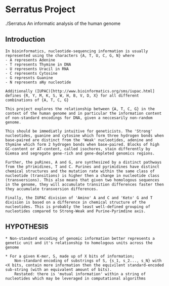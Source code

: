 # Serratus Project
./Serratus
An informatic analysis of the human genome

## Introduction
    In bioinformatics, nucleotide-sequencing information is usually represented using the characters {A, T, U, C, G, N} where 
    - A represents Adenine
    - T represents Thymine in DNA
    - U represents Uracil in RNA
    - C represents Cytosine
    - G represnts Guanine
    - N represents aNy nucleotide
    
    Additionally (IUPAC)[http://www.bioinformatics.org/sms/iupac.html] defines {R, Y, M, K, S, W, H, B, V, D, X} for all different combinations of {A, T, C, G}
    
    This project explores the relationship between {A, T, C, G} in the context of the human genome and in particular the information content of non-standard encodings for DNA, given a neccesarily non-random genome.
    
    This should be immediatly intuitive for geneticists. The 'Strong' nucleotides, guanine and cytosine which form three hydrogen bonds when base-paired are distinct from the 'Weak' nucleotides, adenine and thymine which form 2 hydrogen bonds when base-paired. Blocks of high GC-content or AT-content, called isochores, stain differently by Giemsa and segregate gene-rich and gene-depleted genomics regions.
    
    Further, the puRines, A and G, are synthesized by a distinct pathways from the pYrimidines, T and C. Purines and pyrimidines have distinct chemical structures and the mutation rate within the same class of nucleotide (transitions) is higher then a change in nucleotide class (transversions). This also means that given two homologous sequences in the genome, they will accumulate transition differences faster then they accumulate transversion differences.
    
    Finally, the IUPAC division of 'Amino' A and C and 'Keto' G and T division is based on a difference in chemical structure of the nucleotides. This is probably the least well-defined grouping of nucleotides compared to Strong-Weak and Purine-Pyrimdine axis.
    
## HYPOTHESIS
    
    * Non-standard encoding of genomic information better represents a genetic unit and it's relationship to homologous units across the genome
    
    * For a given K-mer, S, made up of X bits of information;
        Non-standard encoding of substrings of S, {s_1, s_2..., s_N} with <X bits, contain more information then the equivilent standard-encoded sub-string (with an equivalent amount of bits).
        Restated: there is 'mutual information' within a string of nucleotides which may be leveraged in computational algorithms
